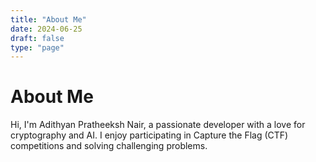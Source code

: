 ```yaml
---
title: "About Me"
date: 2024-06-25
draft: false
type: "page"
---
```


# About Me

Hi, I'm Adithyan Pratheeksh Nair, a passionate developer with a love for cryptography and AI. I enjoy participating in Capture the Flag (CTF) competitions and solving challenging problems.
